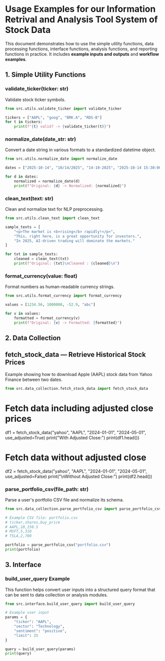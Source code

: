 # Usage Examples for our Information Retrival and Analysis Tool System of Stock Data
This document demonstrates how to use the simple utility functions, data processing functions, interface functions, analysis functions, and reporting functions in practice. 
It includes **example inputs and outputs** and **workflow examples**. 

## 1. Simple Utility Functions

### validate_ticker(ticker: str)


Validate stock ticker symbols.

```python
from src.utils.validate_ticker import validate_ticker

tickers = ["AAPL", "goog", "BRK.A", "RDS-B"]
for t in tickers:
    print(f"{t} valid? -> {validate_ticker(t)}")
```

### normalize_date(date_str: str)
Convert a date string in various formats to a standardized datetime object.

```python
from src.utils.normalize_date import normalize_date

dates = ["2025-10-14", "10/14/2025", "14-10-2025", "2025-10-14 15:30:00"]

for d in dates:
    normalized = normalize_date(d)
    print(f"Original: {d} -> Normalized: {normalized}")

```

### clean_text(text: str)
Clean and normalize text for NLP preprocessing.

```python
from src.utils.clean_text import clean_text

sample_texts = [
    "<p>The market is <b>rising</b> rapidly!</p>",
    "This, right here, is a great opportunity for investors.",
    "In 2025, AI-driven trading will dominate the markets."
]

for txt in sample_texts:
    cleaned = clean_text(txt)
    print(f"Original: {txt}\nCleaned : {cleaned}\n")

```
### format_currency(value: float)
Format numbers as human-readable currency strings.

```python
from src.utils.format_currency import format_currency

values = [1234.56, 1000000, -52.9, "abc"]

for v in values:
    formatted = format_currency(v)
    print(f"Original: {v} -> Formatted: {formatted}")

```

## 2. Data Collection 

## fetch_stock_data — Retrieve Historical Stock Prices
Example showing how to download Apple (AAPL) stock data from Yahoo Finance between two dates.

```python
from src.data_collection.fetch_stock_data import fetch_stock_data
```
# Fetch data including adjusted close prices
df1 = fetch_stock_data("yahoo", "AAPL", "2024-01-01", "2024-05-01", use_adjusted=True)
print("With Adjusted Close:")
print(df1.head())

# Fetch data without adjusted close
df2 = fetch_stock_data("yahoo", "AAPL", "2024-01-01", "2024-05-01", use_adjusted=False)
print("\nWithout Adjusted Close:")
print(df2.head())

### parse_portfolio_csv(file_path: str)
Parse a user's portfolio CSV file and normalize its schema.

```python
from src.data_collection.parse_portfolio_csv import parse_portfolio_csv

# Example CSV file: portfolio.csv
# ticker,shares,buy_price
# AAPL,10,150.5
# MSFT,5,310
# TSLA,2,700

portfolio = parse_portfolio_csv("portfolio.csv")
print(portfolio)

```
## 3. Interface

### build_user_query Example

This function helps convert user inputs into a structured query format that can be sent to data collection or analysis modules.

```python
from src.interface.build_user_query import build_user_query

# Example user input
params = {
    "ticker": "AAPL",
    "sector": "Technology",
    "sentiment": "positive",
    "limit": 25
}

query = build_user_query(params)
print(query)



